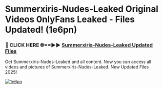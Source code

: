 # Summerxiris-Nudes-Leaked Original Videos 0nlyFans Leaked - Files Updated! (1e6pn)

<h3>🔴 CLICK HERE 🌐==►► <a href="https://tinyurl.com/5h6xmrr3" rel="nofollow">Summerxiris-Nudes-Leaked Updated Files</a></h3>

Get Summerxiris-Nudes-Leaked and all content. Now you can access all videos and pictures of Summerxiris-Nudes-Leaked. New Updated Files 2025!

[![1e6pn](https://i.imgur.com/KVD873Z.gif)](https://tinyurl.com/5h6xmrr3)
